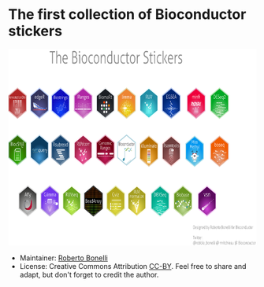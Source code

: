 # The first collection of Bioconductor stickers

<img src="./First_collection.png" height="400">

* Maintainer: [Roberto Bonelli](https://github.com/Robbie90/)
* License: Creative Commons Attribution
  [CC-BY](https://creativecommons.org/licenses/by/2.0/). Feel free to
  share and adapt, but don't forget to credit the author.
